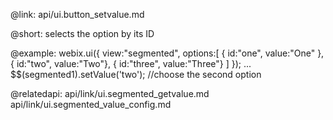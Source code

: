 @link: api/ui.button_setvalue.md

@short:
	selects the option by its ID

@example:
webix.ui({
    view:"segmented", options:[
            { id:"one", value:"One" },
            { id:"two", value:"Two"},
            { id:"three", value:"Three"}
        ]
});
...
$$(segmented1).setValue('two');
	//choose the second option
    
@relatedapi:
	api/link/ui.segmented_getvalue.md
    api/link/ui.segmented_value_config.md